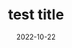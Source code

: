 ---
title: test title
summary: test summary
tags:
  - CV
date: 2022-10-22
external_link: http://github.com
---